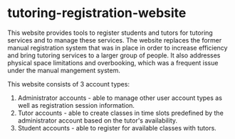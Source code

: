 # tutoring-registration-website

This website provides tools to register students and tutors for tutoring services and to manage these services. The website replaces the former manual registration system that was in place in order to increase efficiency and bring tutoring services to a larger group of people. It also addresses physical space limitations and overbooking, which was a frequent issue under the manual mangement system.

This website consists of 3 account types:
  1. Administrator accounts - able to manage other user account types as well as registration session information.
  2. Tutor accounts - able to create classes in time slots predefined by the administrator account based on the tutor's availability.
  3. Student accounts - able to register for available classes with tutors.
